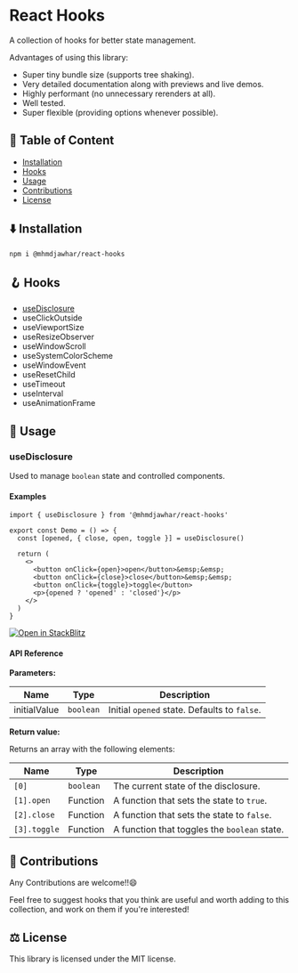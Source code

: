 # React Hooks

A collection of hooks for better state management.

Advantages of using this library:

- Super tiny bundle size (supports tree shaking).
- Very detailed documentation along with previews and live demos.
- Highly performant (no unnecessary rerenders at all).
- Well tested.
- Super flexible (providing options whenever possible).

## 📕 Table of Content

- [Installation](#%EF%B8%8F-installation)
- [Hooks](#-hooks)
- [Usage](#-usage)
- [Contributions](#-contributions)
- [License](#%EF%B8%8F-license)

## ⬇️ Installation

```bash
npm i @mhmdjawhar/react-hooks
```

## 🪝 Hooks

- [useDisclosure](#usedisclosure)
- useClickOutside
- useViewportSize
- useResizeObserver
- useWindowScroll
- useSystemColorScheme
- useWindowEvent
- useResetChild
- useTimeout
- useInterval
- useAnimationFrame

## 🔎 Usage

### useDisclosure

Used to manage `boolean` state and controlled components.

#### Examples

```tsx
import { useDisclosure } from '@mhmdjawhar/react-hooks'

export const Demo = () => {
  const [opened, { close, open, toggle }] = useDisclosure()

  return (
    <>
      <button onClick={open}>open</button>&emsp;&emsp;
      <button onClick={close}>close</button>&emsp;&emsp;
      <button onClick={toggle}>toggle</button>
      <p>{opened ? 'opened' : 'closed'}</p>
    </>
  )
}
```

[![Open in StackBlitz](https://developer.stackblitz.com/img/open_in_stackblitz.svg)](https://stackblitz.com/edit/use-disclosure-example?file=src%2FDemo.tsx)

#### API Reference

**Parameters:**

| Name         | Type      | Description                                  |
| ------------ | --------- | -------------------------------------------- |
| initialValue | `boolean` | Initial `opened` state. Defaults to `false`. |

**Return value:**

Returns an array with the following elements:

| Name         | Type      | Description                                  |
| ------------ | --------- | -------------------------------------------- |
| `[0]`        | `boolean` | The current state of the disclosure.         |
| `[1].open`   | Function  | A function that sets the state to `true`.    |
| `[2].close`  | Function  | A function that sets the state to `false`.   |
| `[3].toggle` | Function  | A function that toggles the `boolean` state. |

## 🤝 Contributions

Any Contributions are welcome!!😄

Feel free to suggest hooks that you think are useful and worth adding to this collection, and work on them if you're interested!

## ⚖️ License

This library is licensed under the MIT license.
